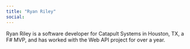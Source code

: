 ```yaml
---
title: "Ryan Riley"
social: 
---
```

Ryan Riley is a software developer for Catapult Systems in Houston, TX, a F# MVP, 
and has worked with the Web API project for over a year.